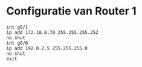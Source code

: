 # Configuratie van Router 1

```
int g0/1
ip add 172.18.0.70 255.255.255.252
no shut
int g0/0
ip add 192.0.2.5 255.255.255.0
no shut
exit
```
